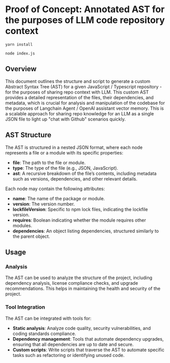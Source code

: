 # Proof of Concept: Annotated AST for the purposes of LLM code repository context

`yarn install`

`node index.js`

## Overview
This document outlines the structure and script to generate a custom Abstract Syntax Tree (AST) for a given JavaScript / Typescript repository - for the purposes of sharing repo context with LLM. This custom AST provides a detailed representation of the files, their dependencies, and metadata, which is crucial for analysis and manipulation of the codebase for the purposes of Langchain Agent / OpenAI assistant vector memory. This is a scalable approach for sharing repo knowledge for an LLM as a single JSON file to light up "chat with Github" scenarios quickly.

## AST Structure
The AST is structured in a nested JSON format, where each node represents a file or a module with its specific properties:

- **file**: The path to the file or module.
- **type**: The type of the file (e.g., JSON, JavaScript).
- **ast**: A recursive breakdown of the file’s contents, including metadata such as versions, dependencies, and other relevant details.

Each node may contain the following attributes:

- **name**: The name of the package or module.
- **version**: The version number.
- **lockfileVersion**: Specific to npm lock files, indicating the lockfile version.
- **requires**: Boolean indicating whether the module requires other modules.
- **dependencies**: An object listing dependencies, structured similarly to the parent object.

## Usage
### Analysis
The AST can be used to analyze the structure of the project, including dependency analysis, license compliance checks, and upgrade recommendations. This helps in maintaining the health and security of the project.

### Tool Integration
The AST can be integrated with tools for:
- **Static analysis**: Analyze code quality, security vulnerabilities, and coding standards compliance.
- **Dependency management**: Tools that automate dependency upgrades, ensuring that all dependencies are up to date and secure.
- **Custom scripts**: Write scripts that traverse the AST to automate specific tasks such as refactoring or identifying unused code.
